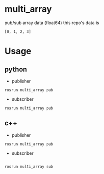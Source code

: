 # multi_array

pub/sub array data (float64) 
this repo's data is 

```
[0, 1, 2, 3]
```

# Usage
## python

- publisher 

```
rosrun multi_array pub
```

- subscriber

```
rosrun multi_array pub
```

## c++

- publisher 

```
rosrun multi_array pub
```

- subscriber 

```

rosrun multi_array sub
```


